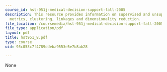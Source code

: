 ```yaml
---
course_id: hst-951j-medical-decision-support-fall-2005
description: This resource provides information on supervised and unsupervised models,
  metrics, clustering, linkages and dimensionality reduction.
file_location: /coursemedia/hst-951j-medical-decision-support-fall-2005/95c053c7f4789ddeba9553e5e7b8ab28_hst951_8.pdf
file_type: application/pdf
layout: pdf
title: hst951_8.pdf
type: course
uid: 95c053c7f4789ddeba9553e5e7b8ab28

---
```

None